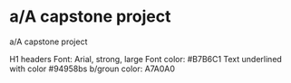 # a/A capstone project

a/A capstone project

H1 headers
Font: Arial, strong, large
Font color: #B7B6C1
Text underlined with color #94958bs
b/groun color: A7A0A0